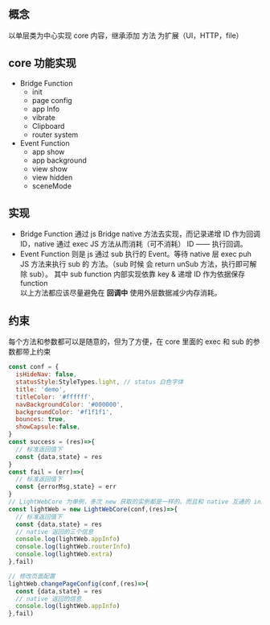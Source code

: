 ## 概念
以单层类为中心实现 core 内容，继承添加 方法 为扩展（UI，HTTP，file）

## core 功能实现
* Bridge Function
  * init
  * page config
  * app Info
  * vibrate
  * Clipboard
  * router system
* Event Function
  * app show
  * app background
  * view show
  * view hidden
  * sceneMode

## 实现
  * Bridge Function 通过 js Bridge native 方法去实现，而记录递增 ID 作为回调 ID，native 通过 exec JS 方法从而消耗（可不消耗） ID —— 执行回调。
  * Event Function 则是 js 通过 sub 执行的 Event。等待 native 层 exec puh JS 方法来执行 sub 的 方法。（sub 时候 会 return unSub 方法，执行即可解除 sub）。 其中 sub function 内部实现依靠 key & 递增 ID 作为依据保存 function  
  以上方法都应该尽量避免在 **回调中** 使用外层数据减少内存消耗。

## 约束
每个方法和参数都可以是随意的，但为了方便，在 core 里面的 exec 和 sub 的参数都带上约束
```javascript
const conf = {
  isHideNav: false,
  statusStyle:StyleTypes.light, // status 白色字体 
  title: 'demo',
  titleColor: '#ffffff',
  navBackgroundColor: '#000000',
  backgroundColor: '#f1f1f1',
  bounces: true,
  showCapsule:false,
}
const success = (res)=>{
  // 标准返回值下
  const {data,state} = res
}
const fail = (err)=>{
  // 标准返回值下
  const {errorMsg,state} = err
}
// LightWebCore 为单例，多次 new 获取的实例都是一样的。而且和 native 互通的 init 方法只在第一次 new 时候执行
const lightWeb = new LightWebCore(conf,(res)=>{
  // 标准返回值下
  const {data,state} = res
  // native 返回的三个信息
  console.log(lightWeb.appInfo) 
  console.log(lightWeb.routerInfo)
  console.log(lightWeb.extra)
},fail)

// 修改页面配置
lightWeb.changePageConfig(conf,(res)=>{
  const {data,state} = res
  // native 返回的信息
  console.log(lightWeb.appInfo) 
},fail)
```